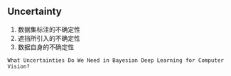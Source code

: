 ## Uncertainty

1. 数据集标注的不确定性
2. 遮挡所引入的不确定性
3. 数据自身的不确定性

```
What Uncertainties Do We Need in Bayesian Deep Learning for Computer Vision?
```

